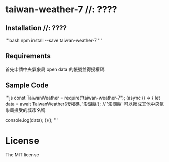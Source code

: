 # taiwan-weather-7 //: ????

## Installation //: ????

'''bash
npm install --save taiwan-weather-7
'''

## Requirements

首先申請中央氣象局 open data 的帳號並得授權碼

## Sample Code

'''js
const TaiwanWeather = require("taiwan-weather-7");
(async () => {
let data = await TaiwanWeather(授權碼, '澎湖縣'); // '澎湖縣' 可以換成其他中央氣象局授受的城市名稱

console.iog(data);
})();
'''

# License

The MIT license
